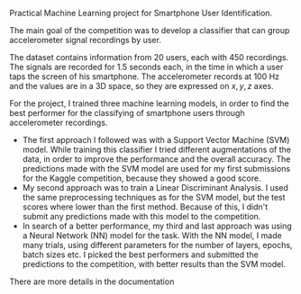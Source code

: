 Practical Machine Learning project for Smartphone User Identification. 

The main goal of the competition was to develop a classifier that can group accelerometer signal recordings by user.

The dataset contains information from 20 users, each with 450 recordings. The signals are recorded for 1.5 seconds each, in the time in which a user taps the screen of his smartphone. The accelerometer records at 100 Hz and the values are in a 3D space, so they are expressed on $x, y, z$ axes.

For the project, I trained three machine learning models, in order to find the best performer for the classifying of smartphone users through accelerometer recordings. 

- The first approach I followed was with a Support Vector Machine (SVM) model. While training this classifier I tried different augmentations of the data, in order to improve the performance and the overall accuracy. The predictions made with the SVM model are used for my first submissions for the Kaggle competition, because they showed a good score. 
- My second approach was to train a Linear Discriminant Analysis. I used the same preprocessing techniques as for the SVM model, but the test scores where lower than the first method. Because of this, I didn't submit any predictions made with this model to the competition. 
- In search of a better performance, my third and last approach was using a Neural Network (NN) model for the task. With the NN model, I made many trials, using different parameters for the number of layers, epochs, batch sizes etc. I picked the best performers and submitted the predictions to the competition, with better results than the SVM model.


There are more details in the documentation
